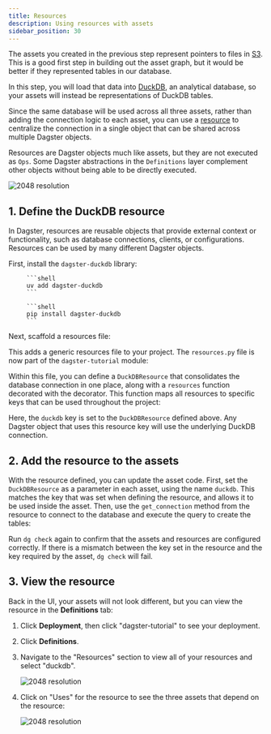 ```yaml
---
title: Resources
description: Using resources with assets
sidebar_position: 30
---
```


The assets you created in the previous step represent pointers to files in [S3](https://aws.amazon.com/s3/). This is a good first step in building out the asset graph, but it would be better if they represented tables in our database.

In this step, you will load that data into [DuckDB](https://duckdb.org), an analytical database, so your assets will instead be representations of DuckDB tables.

Since the same database will be used across all three assets, rather than adding the connection logic to each asset, you can use a [resource](/guides/build/external-resources) to centralize the connection in a single object that can be shared across multiple Dagster objects.

Resources are Dagster objects much like assets, but they are not executed as `Ops`. Some Dagster abstractions in the `Definitions` layer complement other objects without being able to be directly executed.

![2048 resolution](/images/tutorial/dagster-tutorial/overviews/resources.png)

## 1. Define the DuckDB resource

In Dagster, resources are reusable objects that provide external context or functionality, such as database connections, clients, or configurations. Resources can be used by many different Dagster objects.

First, install the `dagster-duckdb` library:

<Tabs groupId="package-manager">
   <TabItem value="uv" label="uv">

         ```shell
         uv add dagster-duckdb
         ```

   </TabItem>

   <TabItem value="pip" label="pip">

         ```shell
         pip install dagster-duckdb
         ```

   </TabItem>
</Tabs>


Next, scaffold a resources file:

<CliInvocationExample path="docs_snippets/docs_snippets/guides/tutorials/dagster-tutorial/commands/dg-scaffold-resources.txt" />

This adds a generic resources file to your project. The `resources.py` file is now part of the `dagster-tutorial` module:

<CliInvocationExample path="docs_snippets/docs_snippets/guides/tutorials/dagster-tutorial/tree/resources.txt" />

Within this file,  you can define a `DuckDBResource` that consolidates the database connection in one place, along with a `resources` function decorated with the <PyObject section="definitions" module="dagster" object="definitions" decorator /> decorator. This function maps all resources to specific keys that can be used throughout the project:

<CodeExample
  path="docs_snippets/docs_snippets/guides/tutorials/dagster-tutorial/src/dagster_tutorial/defs/resources.py"
  language="python"
  title="src/dagster_tutorial/defs/resources.py"
/>

Here, the `duckdb` key is set to the `DuckDBResource` defined above. Any Dagster object that uses this resource key will use the underlying DuckDB connection.

## 2. Add the resource to the assets

With the resource defined, you can update the asset code. First, set the `DuckDBResource` as a parameter in each asset, using the name `duckdb`. This matches the key that was set when defining the resource, and allows it to be used inside the asset. Then, use the `get_connection` method from the resource to connect to the database and execute the query to create the tables:

<CodeExample
  path="docs_snippets/docs_snippets/guides/tutorials/dagster-tutorial/src/dagster_tutorial/defs/assets.py"
  language="python"
  startAfter="start_define_assets_with_resources"
  endBefore="end_define_assets_with_resources"
  title="src/dagster_tutorial/defs/assets.py"
/>

Run `dg check` again to confirm that the assets and resources are configured correctly. If there is a mismatch between the key set in the resource and the key required by the asset, `dg check` will fail.

## 3. View the resource

Back in the UI, your assets will not look different, but you can view the resource in the **Definitions** tab:

1. Click **Deployment**, then click "dagster-tutorial" to see your deployment.
2. Click **Definitions**.
3. Navigate to the "Resources" section to view all of your resources and select "duckdb".

   ![2048 resolution](/images/tutorial/dagster-tutorial/resource-1.png)

4. Click on "Uses" for the resource to see the three assets that depend on the resource:

   ![2048 resolution](/images/tutorial/dagster-tutorial/resource-2.png)
